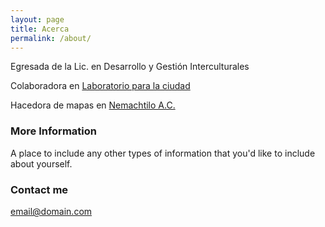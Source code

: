 ```yaml
---
layout: page
title: Acerca
permalink: /about/
---
```


Egresada de la Lic. en Desarrollo y Gestión Interculturales

Colaboradora en [Laboratorio para la ciudad](http://labcd.mx)

Hacedora de mapas en [Nemachtilo A.C.](http://nemachtilo.mx)

### More Information

A place to include any other types of information that you'd like to include about yourself.

### Contact me

[email@domain.com](mailto:email@domain.com)
